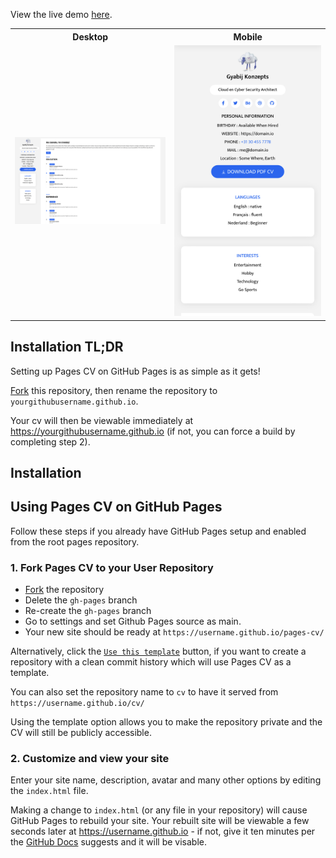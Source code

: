 View the live demo [here](https://konzepts.github.io/pages-cv/).

<table>
  <tr>
    <th>Desktop</th>
    <th>Mobile</th>
  </tr>
  <tr>
    <td>
        <img src="https://github.com/konzepts/pages-cv/blob/main/assets/images/desktop.png?raw=true" width="600"/>
    </td>
     <td>
        <img src="https://github.com/konzepts/pages-cv/blob/main/assets/images/mobile.png?raw=false" width="600"/>
    </td>
  </tr>
</table>

## Installation TL;DR

Setting up Pages CV on GitHub Pages is as simple as it gets!

[Fork](https://github.com/konzepts/pages-cv/fork) this repository, then rename the repository to `yourgithubusername.github.io`.

Your cv will then be viewable immediately at <https://yourgithubusername.github.io> (if not, you can force a build by completing step 2).


## Installation
## Using Pages CV on GitHub Pages

Follow these steps if you already have GitHub Pages setup and enabled from the root pages repository.

### 1. Fork Pages CV to your User Repository

* [Fork](https://github.com/konzepts/pages-cv/fork) the repository
* Delete the `gh-pages` branch
* Re-create the `gh-pages` branch
* Go to settings and set Github Pages source as main.
* Your new site should be ready at `https://username.github.io/pages-cv/`

Alternatively, click the [`Use this template`](https://github.com/konzepts/pages-cv/generate) button, if you want to create a repository with a clean commit history which will use Pages CV as a template.

You can also set the repository name to `cv` to have it served from `https://username.github.io/cv/`

Using the template option allows you to make the repository private and the CV will still be publicly accessible.


### 2. Customize and view your site

Enter your site name, description, avatar and many other options by editing the `index.html` file.

Making a change to `index.html` (or any file in your repository) will cause GitHub Pages to rebuild your site. Your rebuilt site will be viewable a few seconds later at <https://username.github.io> - if not, give it ten minutes per the [GitHub Docs](https://docs.github.com/en/pages) suggests and it will be visable.
